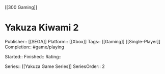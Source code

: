 [[300 Gaming]]

# Yakuza Kiwami 2

Publisher:: [[SEGA]]
Platform:: [[Xbox]]
Tags:: [[Gaming]] [[Single-Player]]
Completion:: #game/playing

Started:: 
Finished:: 
Rating:: 

Series:: [[Yakuza Game Series]]
SeriesOrder:: 2